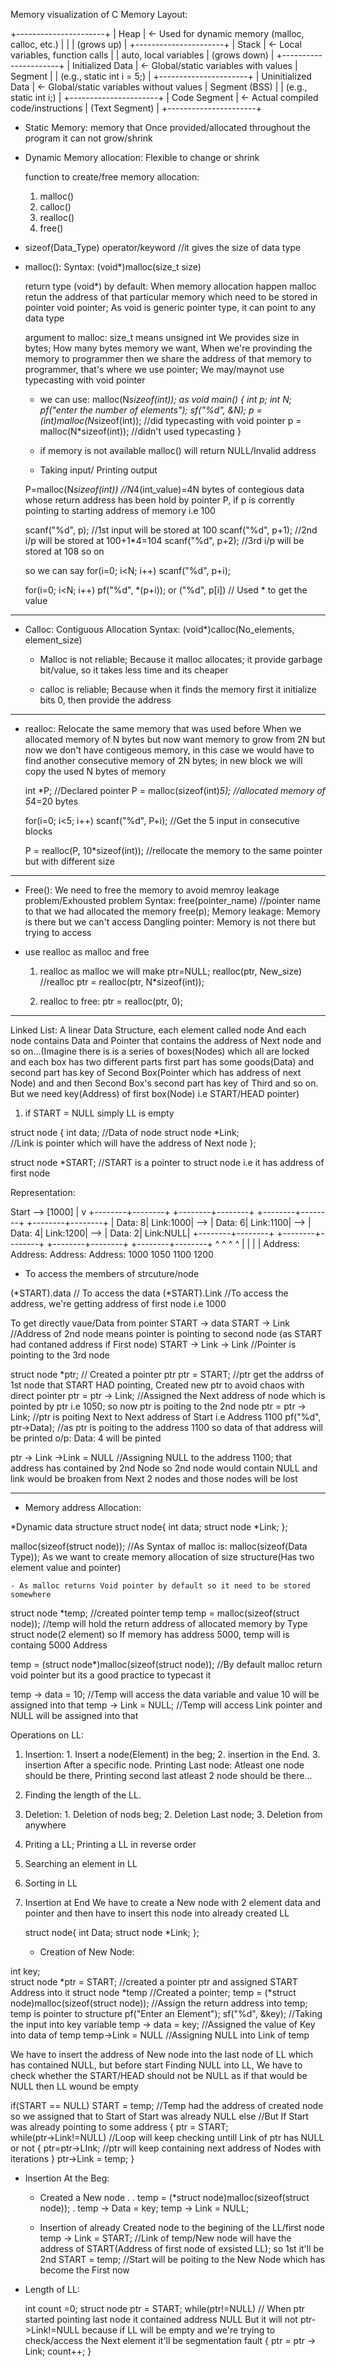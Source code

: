 Memory visualization of C Memory Layout:

+----------------------+
|        Heap          | ← Used for dynamic memory (malloc, calloc, etc.)
|                      |
|       (grows up)     |
+----------------------+
|        Stack         | ← Local variables, function calls
|                      |    auto, local variables
|      (grows down)    |
+----------------------+
| Initialized Data     | ← Global/static variables with values
| Segment              |
|  (e.g., static int i = 5;) |
+----------------------+
| Uninitialized Data   | ← Global/static variables without values
| Segment (BSS)        |
|  (e.g., static int i;)     |
+----------------------+
|     Code Segment     | ← Actual compiled code/instructions
|   (Text Segment)     |
+----------------------+


- Static Memory:
    memory that Once provided/allocated throughout the program it can not grow/shrink

- Dynamic Memory allocation: Flexible to change or shrink

    function to create/free memory allocation:
    1. malloc()
    2. calloc()
    3. realloc()
    4. free() 

- sizeof(Data_Type) operator/keyword            //it gives the size of data type

- malloc():
    Syntax:    (void*)malloc(size_t size)

    return type (void*) by default: When memory allocation happen malloc retun the address of that particular memory which need to be stored in pointer 
    void pointer; As void is generic pointer type, it can point to any data type

    argument to malloc: size_t means unsigned int 
    We provides size in bytes; How many bytes memory we want, When we're provinding the memory to programmer then we share the address of that memory to programmer, that's where we use pointer; We may/maynot use typecasting with void pointer

    - we can use: malloc(N*sizeof(int));
    as 
    void main()
    {
        int *p;
        int N;
        pf("enter the number of elements");
        sf("%d", &N);
        p = (int*)malloc(N*sizeof(int));            //did typecasting with void pointer
        p = malloc(N*sizeof(int));      //didn't used typecasting
    }

    - if memory is not available malloc() will return NULL/Invalid address

    - Taking input/ Printing output

    P=malloc(N*sizeof(int))     //N*4(int_value)=4N bytes of contegious data whose return address has been hold by pointer P, if p is corrently pointing to starting address of memory i.e 100

    scanf("%d", p);         //1st input will be stored at 100
    scanf("%d", p+1);       //2nd i/p will be stored at 100+1*4=104 
    scanf("%d", p+2);       //3rd i/p will be stored at 108 so on

    so we can say 
    for(i=0; i<N; i++)
        scanf("%d", p+i);

    for(i=0; i<N; i++)
    pf("%d", *(p+i)); or ("%d", p[i])           // Used * to get the value

------------------------

- Calloc: Contiguous Allocation
    Syntax: (void*)calloc(No_elements, element_size)

    - Malloc is not reliable; Because it malloc allocates; it provide garbage bit/value, so it takes less time and its cheaper 

    - calloc is reliable; Because when it finds the memory first it initialize bits 0, then provide the address

-------------------------

- realloc: 
    Relocate the same memory that was used before 
    When we allocated memory of N bytes but now want memory to grow from 2N but now we don't have contigeous memory, in this case we would have to find another consecutive memory of 2N bytes; 
    in new block we will copy the used N bytes of memory

    int *P;     //Declared pointer
    P = malloc(sizeof(int)*5);  //allocated memory of 5*4=20 bytes

    for(i=0; i<5; i++)
        scanf("%d", P+i);       //Get the 5 input in consecutive blocks


    P = realloc(P, 10*sizeof(int));     //rellocate the memory to the same pointer but with different size
---------------------------

- Free():
    We need to free the memory to avoid memroy leakage problem/Exhousted problem
    Syntax: free(pointer_name)  //pointer name to that we had allocated the memory
    free(p);
    Memory leakage: Memory is there but we can't access
    Dangling pointer: Memory is not there but trying to access

- use realloc as malloc and free
    1. realloc as malloc
        we will make ptr=NULL;
        realloc(ptr, New_size)  //realloc
        ptr = realloc(ptr, N*sizeof(int));

    2. realloc to free:
       ptr = realloc(ptr, 0);

-------------------------------------------------------------------------------------------------


Linked List: 
A linear Data Structure, each element called node And each node contains Data and Pointer that contains the address of Next node and so on...(Imagine there is is a series of boxes(Nodes) which all are locked and each box has two different parts first part has some goods(Data) and second part has key of Second Box(Pointer which has address of next Node) and and then Second Box's second part has key of Third and so on. But we need key(Address) of first box(Node) i.e START/HEAD pointer)

1. if START = NULL simply LL is empty

struct node
{
    int data;   //Data of node
    struct node *Link;      
    //Link is pointer which will have the address of Next node 
};

struct node *START;
//START is a pointer to struct node i.e it has address of first node 

Representation:

Start --> [1000]
            |
            v
+--------+--------+       +--------+--------+       +--------+--------+       +--------+--------+
| Data: 8| Link:1000| --> | Data: 6| Link:1100| --> | Data: 4| Link:1200| --> | Data: 2| Link:NULL|
+--------+--------+       +--------+--------+       +--------+--------+       +--------+--------+
   ^                       ^                          ^                         ^
   |                       |                          |                         |
 Address:              Address:                    Address:                    Address:
  1000                  1050                         1100                       1200

- To access the members of strcuture/node

(*START).data                 //  To access the data
(*START).Link                //To access the address, we're getting address of first node i.e 1000

To get directly vaue/Data from pointer
START -> data
START -> Link           //Address of 2nd node means pointer is pointing to second node (as START had contaned address if First node)
START -> Link -> Link       //Pointer is pointing to the 3rd node 

struct node *ptr;             // Created a pointer ptr
ptr = START;           //ptr get the addrss of 1st node that START HAD pointing, Created new ptr to avoid chaos with direct pointer 
ptr = ptr -> Link;       //Assigned the Next address of node which is pointed by ptr i.e 1050; so now ptr is poiting to the 2nd node
ptr = ptr -> Link;           //ptr is poiting Next to Next address of Start i.e Address 1100
pf("%d", ptr->Data);         //as ptr is poiting to the address 1100 so data of that address will be printed
o/p: Data: 4 will be pinted

ptr -> Link ->Link = NULL   //Assigning NULL to the address 1100; that address has contained by 2nd Node so 2nd node would contain  NULL and link would be broaken from Next 2 nodes and those nodes will be lost

----------------------------

- Memory address Allocation:

*Dynamic data structure
struct node{
    int data;
    struct node *Link;
};

malloc(sizeof(struct node));    //As Syntax of malloc is: malloc(sizeof(Data Type)); As we want to create memory allocation of size structure(Has two element value and pointer)

    - As malloc returns Void pointer by default so it need to be stored somewhere 

struct node *temp;                       //created pointer temp
temp = malloc(sizeof(struct node));     //temp will hold the return address of allocated memory by Type struct node(2 element) so If memory has address 5000, temp will is containg 5000 Address

temp = (struct node*)malloc(sizeof(struct node));           //By default malloc return void pointer but its a good practice to typecast it

temp -> data = 10;      //Temp will access the data variable and value 10 will be assigned into that
temp -> Link = NULL;     //Temp will access Link pointer and NULL will be assigned into that

Operations on LL:
1. Insertion: 1. Insert a node(Element) in the beg; 2. insertion in the End. 3. insertion After a specific node.
    Printing Last node: Atleast one node should be there, Printing second last atleast 2 node should be there...
2. Finding the length of the LL.
3. Deletion: 1. Deletion of nods beg; 2. Deletion Last node; 3. Deletion from anywhere
4. Priting a LL; Printing a LL in reverse order
5. Searching an element in LL
6. Sorting in LL

1. Insertion at End
We have to create a New node with 2 element data and pointer and then have to insert this node into already created LL

    struct node{
        int Data;
        struct node *Link;
    };

    - Creation of New Node:

int key;   
struct node *ptr = START;    //created a pointer ptr and assigned START Address into it
struct node *temp   //Created a pointer;
temp = (*struct node)malloc(sizeof(struct node));              //Assign the return address into temp; temp is pointer to structure
pf("Enter an Element");
sf("%d", &key);         //Taking the input into key variable
temp -> data = key;     //Assigned the value of Key into data of temp 
temp->Link = NULL       //Assigning NULL into Link of temp

We have to insert the address of New node into the last node of LL which has contained NULL, but before start Finding NULL into LL, We have to check whether the START/HEAD should not be NULL as if that would be NULL then LL wound be empty

if(START == NULL)
    START = temp;   //Temp had the address of created node so we assigned that to Start of Start was already NULL
else                //But If Start was already pointing to some address
{
    ptr = START;        
    while(ptr->Link!=NULL)      //Loop will keep checking untill Link of ptr has NULL or not
    {
        ptr=ptr->LInk;          //ptr will keep containing next address of Nodes with iterations
    }
    ptr->Link = temp;
}

- Insertion At the Beg:
    - Created a New node
        .
        .
        temp = (*struct node)malloc(sizeof(struct node)); 
        .
        temp -> Data = key;
        temp -> Link = NULL;

    - Insertion of already Created node to the begining of the LL/first node
      temp -> Link = START;   //Link of temp/New node will have the address of START(Address of first node of exsisted LL); so 1st it'll be 2nd
      START = temp;   //Start will be poiting to the New Node which has become the First now

- Length of LL:

    int count =0;
    struct node ptr = START;
    while(ptr!=NULL)    // When ptr started pointing last node it contained address NULL But it will not ptr->Link!=NULL because if LL will be empty and we're trying to check/access the Next element it'll be segmentation fault
    {
        ptr = ptr -> Link;
        count++;
    }
    
    










